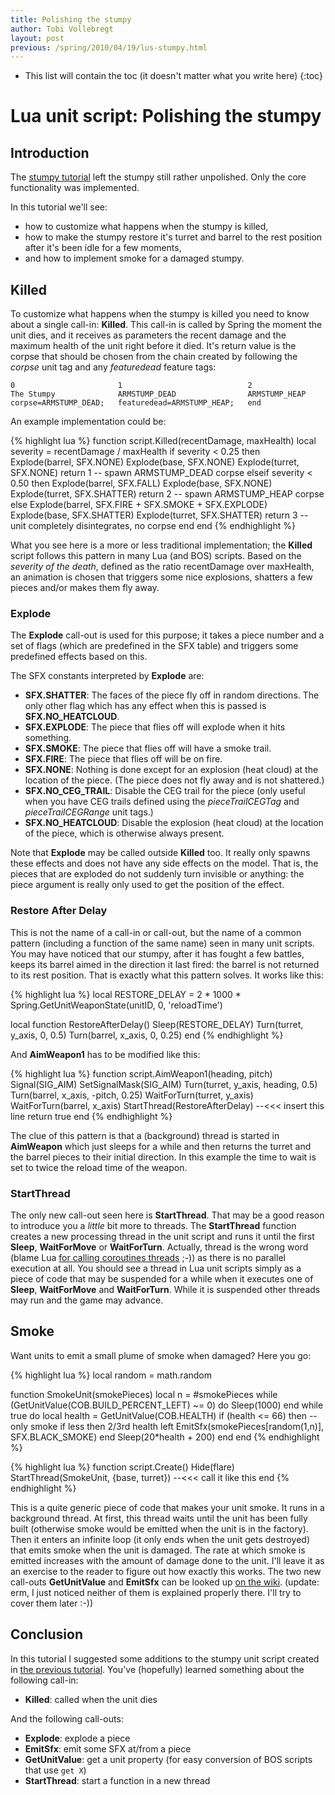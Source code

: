 ```yaml
---
title: Polishing the stumpy
author: Tobi Vollebregt
layout: post
previous: /spring/2010/04/19/lus-stumpy.html
---
```


* This list will contain the toc (it doesn't matter what you write here)
{:toc}

# Lua unit script: Polishing the stumpy

## Introduction

The [stumpy tutorial]({{page.previous.url}}) left the stumpy still rather unpolished. Only the core functionality was implemented.

In this tutorial we'll see:

* how to customize what happens when the stumpy is killed,
* how to make the stumpy restore it's turret and barrel to the rest position after it's been idle for a few moments,
* and how to implement smoke for a damaged stumpy.


## Killed

To customize what happens when the stumpy is killed you need to know about a single call-in: **Killed**. This call-in is called by Spring the moment the unit dies, and it receives as parameters the recent damage and the maximum health of the unit right before it died. It's return value is the corpse that should be chosen from the chain created by following the *corpse* unit tag and any *featuredead* feature tags:

    0                       1                            2
	The Stumpy              ARMSTUMP_DEAD                ARMSTUMP_HEAP
	corpse=ARMSTUMP_DEAD;   featuredead=ARMSTUMP_HEAP;   end

An example implementation could be:

{% highlight lua %}
function script.Killed(recentDamage, maxHealth)
	local severity = recentDamage / maxHealth
	if severity < 0.25 then
		Explode(barrel, SFX.NONE)
		Explode(base, SFX.NONE)
		Explode(turret, SFX.NONE)
		return 1   -- spawn ARMSTUMP_DEAD corpse
	elseif severity < 0.50 then
		Explode(barrel, SFX.FALL)
		Explode(base, SFX.NONE)
		Explode(turret, SFX.SHATTER)
		return 2   -- spawn ARMSTUMP_HEAP corpse
	else
		Explode(barrel, SFX.FIRE + SFX.SMOKE + SFX.EXPLODE)
		Explode(base, SFX.SHATTER)
		Explode(turret, SFX.SHATTER)
		return 3   -- unit completely disintegrates, no corpse
	end
end
{% endhighlight %}

What you see here is a more or less traditional implementation; the **Killed** script follows this pattern in many Lua (and BOS) scripts. Based on the *severity of the death*, defined as the ratio recentDamage over maxHealth, an animation is chosen that triggers some nice explosions, shatters a few pieces and/or makes them fly away.

### Explode

The **Explode** call-out is used for this purpose; it takes a piece number and a set of flags (which are predefined in the SFX table) and triggers some predefined effects based on this.

The SFX constants interpreted by **Explode** are:

* **SFX.SHATTER**: The faces of the piece fly off in random directions. The only other flag which has any effect when this is passed is **SFX.NO_HEATCLOUD**.
* **SFX.EXPLODE**: The piece that flies off will explode when it hits something.
* **SFX.SMOKE**: The piece that flies off will have a smoke trail.
* **SFX.FIRE**: The piece that flies off will be on fire.
* **SFX.NONE**: Nothing is done except for an explosion (heat cloud) at the location of the piece. (The piece does not fly away and is not shattered.)
* **SFX.NO_CEG_TRAIL**: Disable the CEG trail for the piece (only useful when you have CEG trails defined using the *pieceTrailCEGTag* and *pieceTrailCEGRange* unit tags.)
* **SFX.NO_HEATCLOUD**: Disable the explosion (heat cloud) at the location of the piece, which is otherwise always present.

Note that **Explode** may be called outside **Killed** too. It really only spawns these effects and does not have any side effects on the model. That is, the pieces that are exploded do not suddenly turn invisible or anything: the piece argument is really only used to get the position of the effect.


### Restore After Delay

This is not the name of a call-in or call-out, but the name of a common pattern (including a function of the same name) seen in many unit scripts. You may have noticed that our stumpy, after it has fought a few battles, keeps its barrel aimed in the direction it last fired: the barrel is not returned to its rest position. That is exactly what this pattern solves. It works like this:

{% highlight lua %}
local RESTORE_DELAY = 2 * 1000 * Spring.GetUnitWeaponState(unitID, 0, 'reloadTime')

local function RestoreAfterDelay()
	Sleep(RESTORE_DELAY)
	Turn(turret, y_axis, 0, 0.5)
	Turn(barrel, x_axis, 0, 0.25)
end
{% endhighlight %}

And **AimWeapon1** has to be modified like this:

{% highlight lua %}
function script.AimWeapon1(heading, pitch)
	Signal(SIG_AIM)
	SetSignalMask(SIG_AIM)
	Turn(turret, y_axis, heading, 0.5)
	Turn(barrel, x_axis, -pitch, 0.25)
	WaitForTurn(turret, y_axis)
	WaitForTurn(barrel, x_axis)
	StartThread(RestoreAfterDelay)   --<<< insert this line
	return true
end
{% endhighlight %}

The clue of this pattern is that a (background) thread is started in **AimWeapon** which just sleeps for a while and then returns the turret and the barrel pieces to their initial direction. In this example the time to wait is set to twice the reload time of the weapon.

### StartThread

The only new call-out seen here is **StartThread**. That may be a good reason to introduce you a *little* bit more to threads. The **StartThread** function creates a new processing thread in the unit script and runs it until the first **Sleep**, **WaitForMove** or **WaitForTurn**. Actually, thread is the wrong word (blame Lua [for calling coroutines threads](http://www.lua.org/pil/9.1.html) ;-)) as there is no parallel execution at all. You should see a thread in Lua unit scripts simply as a piece of code that may be suspended for a while when it executes one of **Sleep**, **WaitForMove** and **WaitForTurn**. While it is suspended other threads may run and the game may advance.


## Smoke

Want units to emit a small plume of smoke when damaged? Here you go:

{% highlight lua %}
local random = math.random

function SmokeUnit(smokePieces)
	local n = #smokePieces
	while (GetUnitValue(COB.BUILD_PERCENT_LEFT) ~= 0) do
		Sleep(1000)
	end
	while true do
		local health = GetUnitValue(COB.HEALTH)
		if (health <= 66) then -- only smoke if less then 2/3rd health left
			EmitSfx(smokePieces[random(1,n)], SFX.BLACK_SMOKE)
		end
		Sleep(20*health + 200)
	end
end
{% endhighlight %}

{% highlight lua %}
function script.Create()
	Hide(flare)
	StartThread(SmokeUnit, {base, turret})  --<<< call it like this
end
{% endhighlight %}

This is a quite generic piece of code that makes your unit smoke. It runs in a background thread. At first, this thread waits until the unit has been fully built (otherwise smoke would be emitted when the unit is in the factory). Then it enters an infinite loop (it only ends when the unit gets destroyed) that emits smoke when the unit is damaged. The rate at which smoke is emitted increases with the amount of damage done to the unit. I'll leave it as an exercise to the reader to figure out how exactly this works. The two new call-outs **GetUnitValue** and **EmitSfx** can be looked up [on the wiki](http://springrts.com/wiki/Animation-LuaCallouts). (update: erm, I just noticed neither of them is explained properly there. I'll try to cover them later :-))


## Conclusion

In this tutorial I suggested some additions to the stumpy unit script created in [the previous tutorial]({{page.previous}}). You've (hopefully) learned something about the following call-in:

* **Killed**: called when the unit dies

And the following call-outs:

* **Explode**: explode a piece
* **EmitSfx**: emit some SFX at/from a piece
* **GetUnitValue**: get a unit property (for easy conversion of BOS scripts that use `get X`)
* **StartThread**: start a function in a new thread
